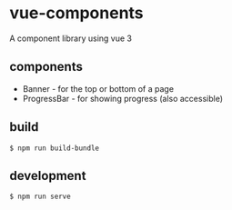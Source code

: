 # vue-components

A component library using vue 3

## components

- Banner - for the top or bottom of a page
- ProgressBar - for showing progress (also accessible)

## build

    $ npm run build-bundle

## development

    $ npm run serve
